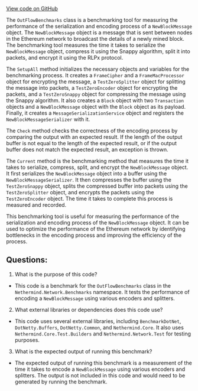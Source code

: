 [View code on GitHub](https://github.com/nethermindeth/nethermind/Nethermind.Network.Benchmark/OutFlowBenchmarks.cs)

The `OutFlowBenchmarks` class is a benchmarking tool for measuring the performance of the serialization and encoding process of a `NewBlockMessage` object. The `NewBlockMessage` object is a message that is sent between nodes in the Ethereum network to broadcast the details of a newly mined block. The benchmarking tool measures the time it takes to serialize the `NewBlockMessage` object, compress it using the Snappy algorithm, split it into packets, and encrypt it using the RLPx protocol.

The `SetupAll` method initializes the necessary objects and variables for the benchmarking process. It creates a `FrameCipher` and a `FrameMacProcessor` object for encrypting the message, a `TestZeroSplitter` object for splitting the message into packets, a `TestZeroEncoder` object for encrypting the packets, and a `TestZeroSnappy` object for compressing the message using the Snappy algorithm. It also creates a `Block` object with two `Transaction` objects and a `NewBlockMessage` object with the `Block` object as its payload. Finally, it creates a `MessageSerializationService` object and registers the `NewBlockMessageSerializer` with it.

The `Check` method checks the correctness of the encoding process by comparing the output with an expected result. If the length of the output buffer is not equal to the length of the expected result, or if the output buffer does not match the expected result, an exception is thrown.

The `Current` method is the benchmarking method that measures the time it takes to serialize, compress, split, and encrypt the `NewBlockMessage` object. It first serializes the `NewBlockMessage` object into a buffer using the `NewBlockMessageSerializer`. It then compresses the buffer using the `TestZeroSnappy` object, splits the compressed buffer into packets using the `TestZeroSplitter` object, and encrypts the packets using the `TestZeroEncoder` object. The time it takes to complete this process is measured and recorded.

This benchmarking tool is useful for measuring the performance of the serialization and encoding process of the `NewBlockMessage` object. It can be used to optimize the performance of the Ethereum network by identifying bottlenecks in the encoding process and improving the efficiency of the process.
## Questions: 
 1. What is the purpose of this code?
- This code is a benchmark for the `OutFlowBenchmarks` class in the `Nethermind.Network.Benchmarks` namespace. It tests the performance of encoding a `NewBlockMessage` using various encoders and splitters.

2. What external libraries or dependencies does this code use?
- This code uses several external libraries, including `BenchmarkDotNet`, `DotNetty.Buffers`, `DotNetty.Common`, and `Nethermind.Core`. It also uses `Nethermind.Core.Test.Builders` and `Nethermind.Network.Test` for testing purposes.

3. What is the expected output of running this benchmark?
- The expected output of running this benchmark is a measurement of the time it takes to encode a `NewBlockMessage` using various encoders and splitters. The output is not included in this code and would need to be generated by running the benchmark.